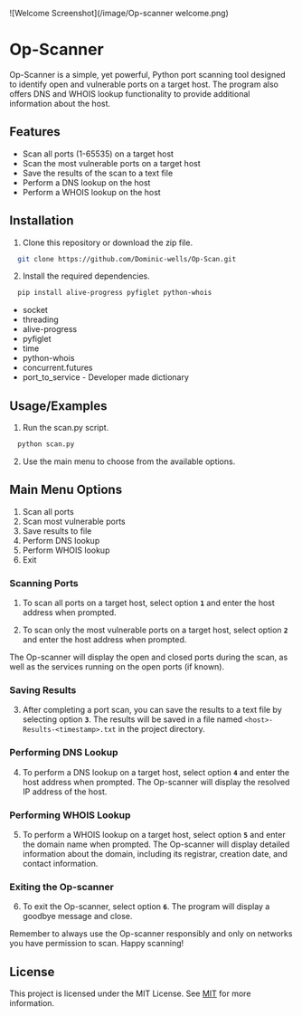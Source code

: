 ![Welcome Screenshot](/image/Op-scanner welcome.png)

# Op-Scanner

Op-Scanner is a simple, yet powerful, Python port scanning tool designed to identify open and vulnerable ports on a target host. The program also offers DNS and WHOIS lookup functionality to provide additional information about the host.

## Features

- Scan all ports (1-65535) on a target host
- Scan the most vulnerable ports on a target host
- Save the results of the scan to a text file
- Perform a DNS lookup on the host
- Perform a WHOIS lookup on the host

## Installation

1. Clone this repository or download the zip file.

```bash
  git clone https://github.com/Dominic-wells/Op-Scan.git

```

2. Install the required dependencies.

```bash
  pip install alive-progress pyfiglet python-whois
```

- socket
- threading
- alive-progress
- pyfiglet
- time
- python-whois
- concurrent.futures
- port_to_service - Developer made dictionary

## Usage/Examples

1. Run the scan.py script.

```bash
  python scan.py
```

2. Use the main menu to choose from the available options.

## Main Menu Options

1.  Scan all ports
2.  Scan most vulnerable ports
3.  Save results to file
4.  Perform DNS lookup
5.  Perform WHOIS lookup
6.  Exit

### Scanning Ports

1. To scan all ports on a target host, select option **`1`** and enter the host address when prompted.

2. To scan only the most vulnerable ports on a target host, select option **`2`** and enter the host address when prompted.

The Op-scanner will display the open and closed ports during the scan, as well as the services running on the open ports (if known).

### Saving Results

3. After completing a port scan, you can save the results to a text file by selecting option **`3`**. The results will be saved in a file named `<host>-Results-<timestamp>.txt` in the project directory.

### Performing DNS Lookup

4. To perform a DNS lookup on a target host, select option **`4`** and enter the host address when prompted. The Op-scanner will display the resolved IP address of the host.

### Performing WHOIS Lookup

5. To perform a WHOIS lookup on a target host, select option **`5`** and enter the domain name when prompted. The Op-scanner will display detailed information about the domain, including its registrar, creation date, and contact information.

### Exiting the Op-scanner

6. To exit the Op-scanner, select option **`6`**. The program will display a goodbye message and close.

Remember to always use the Op-scanner responsibly and only on networks you have permission to scan. Happy scanning!

## License

This project is licensed under the MIT License. See [MIT](https://choosealicense.com/licenses/mit/) for more information.
